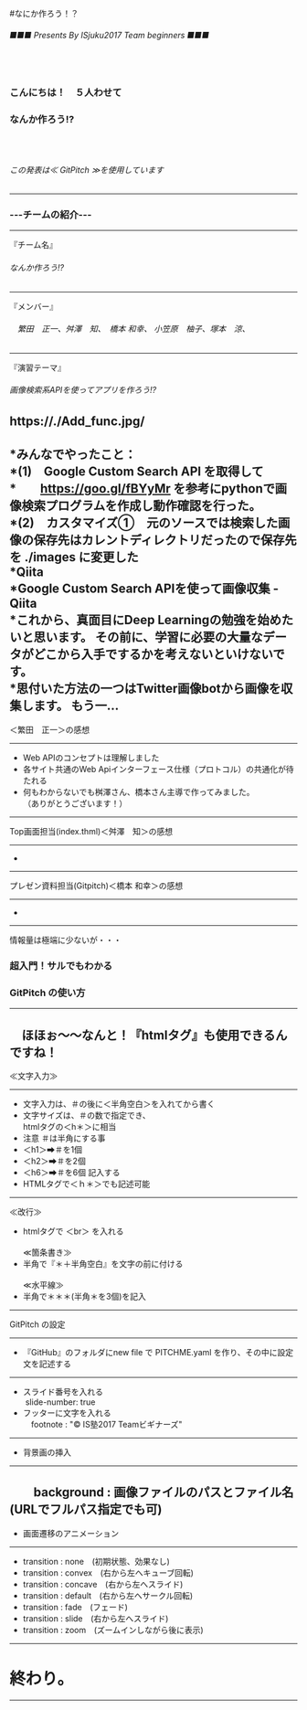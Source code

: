 #なにか作ろう！？

###### ■■■ Presents By ISjuku2017 Team beginners ■■■
### 　
### こんにちは！　５人わせて
### なんか作ろう!?
### 　
###### この発表は≪ GitPitch ≫を使用しています
---
### ---チームの紹介---
***
『チーム名』
###### なんか作ろう!?
***
『メンバー』
###### 　繁田　正一、舛澤　知、　橋本  和幸、 小笠原　柚子、塚本　涼、
***
『演習テーマ』
###### 画像検索系APIを使ってアプリを作ろう!?
https://./Add_func.jpg/
---
*みんなでやったこと：　<br>
*(1)　Google Custom Search API を取得して<br>
*　　https://goo.gl/fBYyMr を参考にpythonで画像検索プログラムを作成し動作確認を行った。<br>
*(2)　カスタマイズ①　元のソースでは検索した画像の保存先はカレントディレクトリだったので保存先を ./images に変更した<br>
*Qiita<br>
*Google Custom Search APIを使って画像収集 - Qiita<br>
*これから、真面目にDeep Learningの勉強を始めたいと思います。 その前に、学習に必要の大量なデータがどこから入手でするかを考えないといけないです。 <br>
*思付いた方法の一つはTwitter画像botから画像を収集します。 もう一...
---
＜繁田　正一＞の感想
***
* Web APIのコンセプトは理解しました
* 各サイト共通のWeb Apiインターフェース仕様（プロトコル）の共通化が待たれる
* 何もわからないでも桝澤さん、橋本さん主導で作ってみました。<br>（ありがとうございます！）
---
Top画面担当(index.thml)＜舛澤　知＞の感想
***
* 
---
プレゼン資料担当(Gitpitch)＜橋本  和幸＞の感想
***
* 
---
情報量は極端に少ないが・・・<br>
### 超入門！サルでもわかる
### GitPitch の使い方
***
　ほほぉ～～なんと！『htmlタグ』も使用できるんですね！
---
≪文字入力≫
***
* 文字入力は、＃の後に＜半角空白＞を入れてから書く
* 文字サイズは、＃の数で指定でき、<br> htmlタグの＜h＊＞に相当
* 注意 ＃は半角にする事
* ＜h1＞➡＃を1個
* ＜h2＞➡＃を2個
* ＜h6＞➡＃を6個 記入する
* HTMLタグで＜ｈ＊＞でも記述可能
---
≪改行≫
* htmlタグで ＜br＞ を入れる
<br><br>
≪箇条書き≫
* 半角で『＊＋半角空白』を文字の前に付ける
<br><br>
≪水平線≫
* 半角で＊＊＊(半角＊を3個)を記入
---
GitPitch の設定
***
* 『GitHub』のフォルダにnew file で PITCHME.yaml を作り、その中に設定文を記述する
---
* スライド番号を入れる<br>
  slide-number: true<br>
* フッターに文字を入れる<br>
　footnote : "© IS塾2017 Teamビギナーズ"
---
* 背景画の挿入
***
　　background : 画像ファイルのパスとファイル名<br>
  (URLでフルパス指定でも可)
---
* 画面遷移のアニメーション
***
* transition : none　(初期状態、効果なし)<br>
* transition : convex　(右から左へキューブ回転)<br>
* transition : concave　(右から左へスライド)<br>
* transition : default　(右から左へサークル回転)<br>
* transition : fade　(フェード)<br>
* transition : slide　(右から左へスライド)<br>
* transition : zoom　(ズームインしながら後に表示)
---
# 終わり。
---

